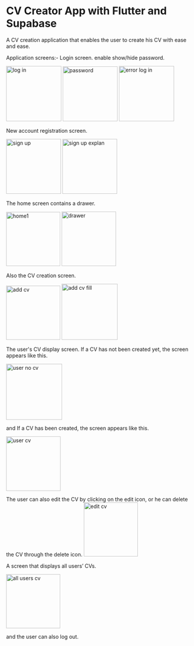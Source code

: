 # CV Creator App with Flutter and Supabase

A CV creation application that enables the user to create his CV with ease and ease.

Application screens:- 
Login screen.
enable show/hide password.

<img width="149" alt="log in" src="https://github.com/AlaaMYahya/Project-7/assets/129466098/780e45e8-7328-4eaa-8cc7-048fa0bc26a9">

<img width="148" alt="password" src="https://github.com/AlaaMYahya/Project-7/assets/129466098/8d5d3d83-4e3b-4ef9-adbf-0023408517b2">
<img width="149" alt="error log in" src="https://github.com/AlaaMYahya/Project-7/assets/129466098/ea93825c-693c-44df-8c8a-6faf4f187ffa">

New account registration screen.

<img width="148" alt="sign up" src="https://github.com/AlaaMYahya/Project-7/assets/129466098/a1b52dc4-a7cc-41d9-bf60-f9c7b4ec9d81">

<img width="148" alt="sign up explan" src="https://github.com/AlaaMYahya/Project-7/assets/129466098/2ae2d0cd-4c70-4a48-8dac-50f809a9f9b9">

The home screen contains a drawer.

<img width="146" alt="home1" src="https://github.com/AlaaMYahya/Project-7/assets/129466098/db76dfc9-5709-4af6-a65f-d981a63fde88">


<img width="147" alt="drawer" src="https://github.com/AlaaMYahya/Project-7/assets/129466098/98449e97-73cf-4340-9bf8-e7c021578548">

Also the CV creation screen.


<img width="146" alt="add cv" src="https://github.com/AlaaMYahya/Project-7/assets/129466098/28b2a318-22fd-48af-a934-6727151dde4c">

<img width="151" alt="add cv fill" src="https://github.com/AlaaMYahya/Project-7/assets/129466098/6d9df19c-cace-42d9-b787-0337cd092343">

The user's CV display screen. If a CV has not been created yet, the screen appears like this. 

<img width="151" alt="user no cv" src="https://github.com/AlaaMYahya/Project-7/assets/129466098/dd58e306-4aba-41c4-a34c-9b249c06c449">

and If a CV has been created, the screen appears like this.

<img width="147" alt="user cv" src="https://github.com/AlaaMYahya/Project-7/assets/129466098/241e0779-620b-4feb-93fc-65c449e5152c">


The user can also edit the CV by clicking on the edit icon, or he can delete the CV through the delete icon. 
<img width="146" alt="edit cv" src="https://github.com/AlaaMYahya/Project-7/assets/129466098/2ff04183-9df9-4010-8163-9741f701291a">

A screen that displays all users’ CVs.

<img width="146" alt="all users cv" src="https://github.com/AlaaMYahya/Project-7/assets/129466098/975eceb2-9249-4509-953f-37f3e04726d9">


and the user can also log out.
